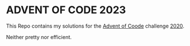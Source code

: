 # ADVENT OF CODE 2023

This Repo contains my solutions for the [Advent of Coode](https://adventofcode.com/) challenge [2020](https://adventofcode.com/2023/).

Neither pretty nor efficient.
